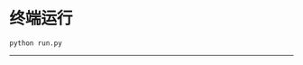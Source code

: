 # 终端运行

```shell
python run.py
```
*****************************************************************************************************************************************************************************************************************************************************************************************************************************************************************************************************************************************************************************************************************************************************************************************************************************************************************************************************************************************************************************************************************************************************************************************************************************************************************************************************************************************************************************************************************************************************************************************************************************************************************************************************************************************